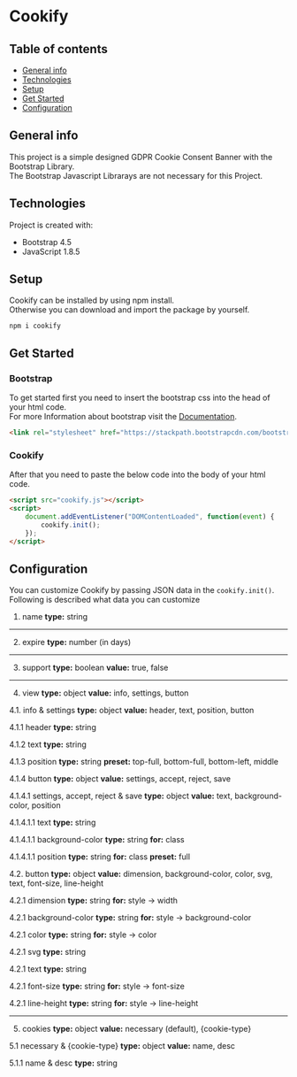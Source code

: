 # Cookify

## Table of contents
* [General info](#general-info)
* [Technologies](#technologies)
* [Setup](#setup)
* [Get Started](#get-started)
* [Configuration](#configuration)

## General info
This project is a simple designed GDPR Cookie Consent Banner with the Bootstrap Library.\
The Bootstrap Javascript Librarays are not necessary for this Project.

## Technologies
Project is created with:
* Bootstrap 4.5
* JavaScript 1.8.5

## Setup
Cookify can be installed by using npm install.\
Otherwise you can download and import the package by yourself.

`npm i cookify`

## Get Started
### Bootstrap
To get started first you need to insert the bootstrap css into the head of your html code.\
For more Information about bootstrap visit the [Documentation](https://getbootstrap.com/docs/4.5/).

```html
<link rel="stylesheet" href="https://stackpath.bootstrapcdn.com/bootstrap/4.5.2/css/bootstrap.min.css" integrity="sha384-JcKb8q3iqJ61gNV9KGb8thSsNjpSL0n8PARn9HuZOnIxN0hoP+VmmDGMN5t9UJ0Z" crossorigin="anonymous">
```

### Cookify
After that you need to paste the below code into the body of your html code.

```html
<script src="cookify.js"></script>
<script>
    document.addEventListener("DOMContentLoaded", function(event) {
        cookify.init();
    });
</script>
```

## Configuration
You can customize Cookify by passing JSON data in the `cookify.init()`.
Following is described what data you can customize

1. name
__type:__ string

---

2. expire
__type:__ number (in days)

---

3. support
__type:__ boolean
__value:__ true, false

---

4. view
__type:__ object
__value:__ info, settings, button

4.1. info & settings
__type:__ object
__value:__ header, text, position, button

4.1.1 header
__type:__ string

4.1.2 text
__type:__ string

4.1.3 position
__type:__ string
__preset:__ top-full, bottom-full, bottom-left, middle

4.1.4 button
__type:__ object
__value:__ settings, accept, reject, save

4.1.4.1 settings, accept, reject & save
__type:__ object
__value:__ text, background-color, position

4.1.4.1.1 text
__type:__ string

4.1.4.1.1 background-color
__type:__ string
__for:__ class

4.1.4.1.1 position
__type:__ string
__for:__ class
__preset:__ full

4.2. button
__type:__ object
__value:__ dimension, background-color, color, svg, text, font-size, line-height

4.2.1 dimension
__type:__ string
__for:__ style -> width

4.2.1 background-color
__type:__ string
__for:__ style -> background-color

4.2.1 color
__type:__ string
__for:__ style -> color

4.2.1 svg
__type:__ string

4.2.1 text
__type:__ string

4.2.1 font-size
__type:__ string
__for:__ style -> font-size

4.2.1 line-height
__type:__ string
__for:__ style -> line-height

---

5. cookies
__type:__ object
__value:__ necessary (default), {cookie-type}

5.1 necessary & {cookie-type}
__type:__ object
__value:__ name, desc

5.1.1 name & desc
__type:__ string